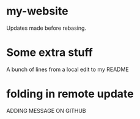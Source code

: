 # my-website

Updates made before rebasing.

# Some extra stuff

A bunch of
lines from
a local edit
to my README

# folding in remote update
ADDING MESSAGE ON GITHUB
